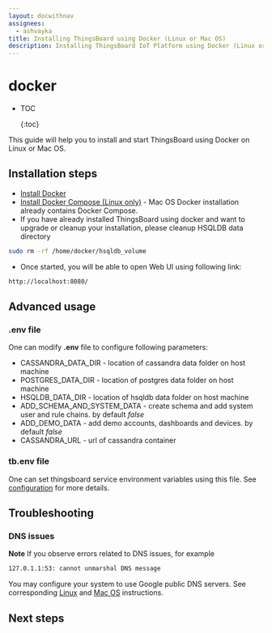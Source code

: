 ```yaml
---
layout: docwithnav
assignees:
  - ashvayka
title: Installing ThingsBoard using Docker (Linux or Mac OS)
description: Installing ThingsBoard IoT Platform using Docker (Linux or Mac OS)
---
```


# docker

* TOC

  {:toc}

This guide will help you to install and start ThingsBoard using Docker on Linux or Mac OS.

## Installation steps

* [Install Docker](https://docs.docker.com/engine/installation/)
* [Install Docker Compose \(Linux only\)](https://docs.docker.com/compose/install/) - Mac OS Docker installation already contains Docker Compose.
* If you have already installed ThingsBoard using docker and want to upgrade or cleanup your installation, please cleanup HSQLDB data directory

```bash
sudo rm -rf /home/docker/hsqldb_volume
```

* Once started, you will be able to open Web UI using following link:

```bash
http://localhost:8080/
```

## Advanced usage

### .env file

One can modify **.env** file to configure following parameters:

* CASSANDRA\_DATA\_DIR - location of cassandra data folder on host machine
* POSTGRES\_DATA\_DIR - location of postgres data folder on host machine
* HSQLDB\_DATA\_DIR - location of hsqldb data folder on host machine
* ADD\_SCHEMA\_AND\_SYSTEM\_DATA - create schema and add system user and rule chains. by default _false_
* ADD\_DEMO\_DATA - add demo accounts, dashboards and devices. by default _false_
* CASSANDRA\_URL - url of cassandra container 

### tb.env file

One can set thingsboard service environment variables using this file. See [configuration](https://github.com/caoyingde/thingsboard.github.io/tree/9437083b88083a9b2563248432cbbe460867fbaf/docs/user-guide/install/config/README.md#thingsboardyml) for more details.

## Troubleshooting

### DNS issues

**Note** If you observe errors related to DNS issues, for example

```bash
127.0.1.1:53: cannot unmarshal DNS message
```

You may configure your system to use Google public DNS servers. See corresponding [Linux](https://developers.google.com/speed/public-dns/docs/using#linux) and [Mac OS](https://developers.google.com/speed/public-dns/docs/using#mac_os) instructions.

## Next steps

